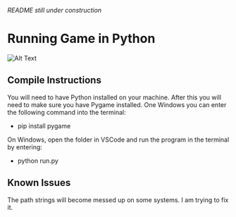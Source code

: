 *README still under construction*
# Running Game in Python
![Alt Text](https://github.com/RobertCarrUTA/Running-Game-Python/blob/Adding-The-Sprite-Class-(OOP-in-Pygame)/gifs/run.gif)

## Compile Instructions
You will need to have Python installed on your machine. After this you will need to make sure you have Pygame installed. One Windows you can enter the following command into the terminal:
* pip install pygame

On Windows, open the folder in VSCode and run the program in the terminal by entering:
* python run.py

## Known Issues
The path strings will become messed up on some systems. I am trying to fix it.

